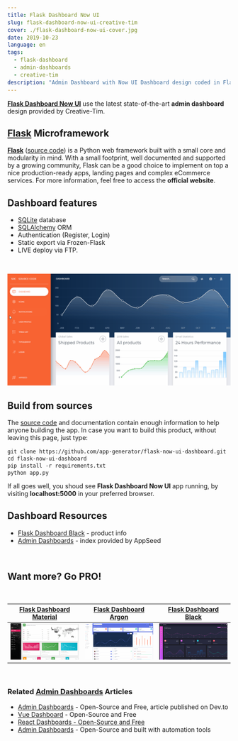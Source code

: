 ```yaml
---
title: Flask Dashboard Now UI
slug: flask-dashboard-now-ui-creative-tim
cover: ./flask-dashboard-now-ui-cover.jpg
date: 2019-10-23
language: en
tags:
  - flask-dashboard
  - admin-dashboards
  - creative-tim
description: "Admin Dashboard with Now UI Dashboard design coded in Flask. Flask Dashboard Now UI use the latest state-of-the-art design provided by Creative-Tim."
---
```


**[Flask Dashboard Now UI](https://appseed.us/admin-dashboards/flask-dashboard-nowui-design/)** use the latest state-of-the-art **admin dashboard** design provided by Creative-Tim.

## [Flask](https://palletsprojects.com/p/flask/) Microframework

**[Flask](https://palletsprojects.com/p/flask/)** ([source code](https://github.com/pallets/flask)) is a Python web framework built with a small core and modularity in mind. With a small footprint, well documented and supported by a growing community, Flask can be a good choice to implement on top a nice production-ready apps, landing pages and complex eCommerce services. For more information, feel free to access the **official website**.

## Dashboard features

- [SQLite](https://www.sqlite.org/index.html) database 
- [SQLAlchemy](https://flask-sqlalchemy.palletsprojects.com/en/2.x/) ORM
- Authentication (Register, Login) 
- Static export via Frozen-Flask 
- LIVE deploy via FTP.

<br />

[![Flask Dashboard Now UI - Gif Animated Intro.](https://raw.githubusercontent.com/app-generator/flask-now-ui-dashboard/master/screenshots/flask-now-ui-dashboard-intro.gif)](https://www.youtube.com/watch?v=uruxC8JjEs0 "Flask Dashboard Now UI")

## Build from sources

The [source code](https://github.com/app-generator/flask-now-ui-dashboard) and documentation contain enough information to help anyone building the app. 
In case you want to build this product, without leaving this page, just type: 

```
git clone https://github.com/app-generator/flask-now-ui-dashboard.git 
cd flask-now-ui-dashboard
pip install -r requirements.txt 
python app.py
```

If all goes well, you shoud see **Flask Dashboard Now UI** app running, by visiting **localhost:5000** in your preferred browser. 

## Dashboard Resources

- [Flask Dashboard Black](https://appseed.us/admin-dashboards/flask-dashboard-nowui-design) - product info
- [Admin Dashboards](https://appseed.us/admin-dashboards/) - index provided by AppSeed

<br />

## Want more? Go PRO!

<br />

| [Flask Dashboard Material](https://appseed.us/admin-dashboards/flask-dashboard-material-pro) | [Flask Dashboard Argon](https://appseed.us/admin-dashboards/flask-dashboard-argon-pro) | [Flask Dashboard Black](https://appseed.us/admin-dashboards/flask-dashboard-black-pro) |
| --- | --- | --- |
| [![Flask Dashboard Material PRO](https://raw.githubusercontent.com/app-generator/static/master/products/flask-dashboard-material-pro-intro.gif)](https://appseed.us/admin-dashboards/flask-dashboard-material-pro)  | [![Flask Dashboard Argon PRO](https://raw.githubusercontent.com/app-generator/static/master/products/flask-dashboard-argon-pro-intro.gif)](https://appseed.us/admin-dashboards/flask-dashboard-argon-pro) | [![Flask Dashboard Black PRO](https://raw.githubusercontent.com/app-generator/static/master/products/flask-dashboard-black-pro-intro.gif)](https://appseed.us/admin-dashboards/flask-dashboard-black-pro)

<br />

### Related [Admin Dashboards](https://appseed.us/admin-dashboards/) Articles

- [Admin Dashboards](https://dev.to/sm0ke/admin-dashboards-open-source-and-free-4aep) - Open-Source and Free, article published on Dev.to
- [Vue Dashboard](https://dev.to/sm0ke/vue-dashboard-open-source-apps-1gd1) - Open-Source and Free
- [React Dashboards - Open-Source and Free](https://dev.to/sm0ke/react-dashboards-open-source-apps-1c7j)
- [Admin Dashboards](https://blog.appseed.us/admin-dashboards-open-source-built-with-automation-tools/) - Open-Source and built with automation tools


